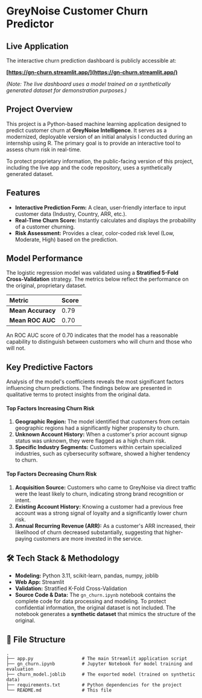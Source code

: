 # GreyNoise Customer Churn Predictor

## Live Application

The interactive churn prediction dashboard is publicly accessible at:

**[https://gn-churn.streamlit.app/](https://gn-churn.streamlit.app/)**

*(Note: The live dashboard uses a model trained on a synthetically generated dataset for demonstration purposes.)*

## Project Overview

This project is a Python-based machine learning application designed to predict customer churn at **GreyNoise Intelligence**. It serves as a modernized, deployable version of an initial analysis I conducted during an internship using R. The primary goal is to provide an interactive tool to assess churn risk in real-time.

To protect proprietary information, the public-facing version of this project, including the live app and the code repository, uses a synthetically generated dataset.

## Features

- **Interactive Prediction Form:** A clean, user-friendly interface to input customer data (Industry, Country, ARR, etc.).
- **Real-Time Churn Score:** Instantly calculates and displays the probability of a customer churning.
- **Risk Assessment:** Provides a clear, color-coded risk level (Low, Moderate, High) based on the prediction.

## Model Performance

The logistic regression model was validated using a **Stratified 5-Fold Cross-Validation** strategy. The metrics below reflect the performance on the original, proprietary dataset.

| Metric          | Score |
| :-------------- | :---- |
| **Mean Accuracy** | 0.79  |
| **Mean ROC AUC** | 0.70  |

An ROC AUC score of 0.70 indicates that the model has a reasonable capability to distinguish between customers who will churn and those who will not.

## Key Predictive Factors

Analysis of the model's coefficients reveals the most significant factors influencing churn predictions. The findings below are presented in qualitative terms to protect insights from the original data.

#### Top Factors Increasing Churn Risk
1.  **Geographic Region:** The model identified that customers from certain geographic regions had a significantly higher propensity to churn.
2.  **Unknown Account History:** When a customer's prior account signup status was unknown, they were flagged as a high churn risk.
3.  **Specific Industry Segments:** Customers within certain specialized industries, such as cybersecurity software, showed a higher tendency to churn.

#### Top Factors Decreasing Churn Risk
1.  **Acquisition Source:** Customers who came to GreyNoise via direct traffic were the least likely to churn, indicating strong brand recognition or intent.
2.  **Existing Account History:** Knowing a customer had a previous free account was a strong signal of loyalty and a significantly lower churn risk.
3.  **Annual Recurring Revenue (ARR):** As a customer's ARR increased, their likelihood of churn decreased substantially, suggesting that higher-paying customers are more invested in the service.

## 🛠️ Tech Stack & Methodology

- **Modeling:** Python 3.11, scikit-learn, pandas, numpy, joblib
- **Web App:** Streamlit
- **Validation:** Stratified K-Fold Cross-Validation
- **Source Code & Data:** The `gn_churn.ipynb` notebook contains the complete code for data processing and modeling. To protect confidential information, the original dataset is not included. The notebook generates a **synthetic dataset** that mimics the structure of the original.

## 📁 File Structure

```
.
├── app.py                  # The main Streamlit application script
├── gn_churn.ipynb          # Jupyter Notebook for model training and evaluation
├── churn_model.joblib      # The exported model (trained on synthetic data)
├── requirements.txt        # Python dependencies for the project
└── README.md               # This file
